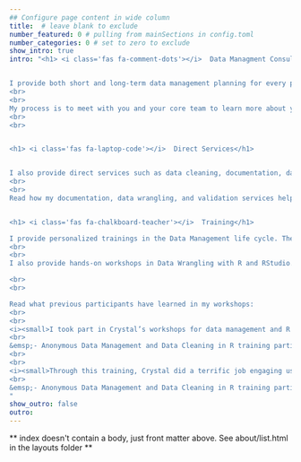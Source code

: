 ```yaml
---
## Configure page content in wide column
title:  # leave blank to exclude
number_featured: 0 # pulling from mainSections in config.toml
number_categories: 0 # set to zero to exclude
show_intro: true
intro: "<h1> <i class='fas fa-comment-dots'></i>  Data Managment Consulting</h1>


I provide both short and long-term data management planning for every phase of the research life cycle. I can help your team set up an efficient and reproducible process for just one phase of data management, such as data entry or data sharing, or help your team plan an entire data management workflow for your center or project.
<br>
<br>
My process is to meet with you and your core team to learn more about your project/s, your goals, and any existing work that has been completed so far and then I develop and present a plan for what services I can provide to support your team.
<br>
<br>


<h1> <i class='fas fa-laptop-code'></i>  Direct Services</h1>


I also provide direct services such as data cleaning, documentation, database design, or creation of other data management or collection tools. I have proficiency with the following tools: R and RStudio, Microsoft Access and Excel, and Qualtrics. If you use other database, data collection, or data wrangling tools, let's connect! We may still be able to find ways to work together.
<br>
<br>
Read how my documentation, data wrangling, and validation services helped the Ganley Lab at FSU confidently prepare their IES funded REALM study data for public sharing.


<h1> <i class='fas fa-chalkboard-teacher'></i>  Training</h1>

I provide personalized trainings in the Data Management life cycle. These can be overviews of the entire research data management workflow or training on specific processes. Trainings can be tailored to the needs and the experience of your team and can be short 1-2 hour trainings or longer full day or recurring workshops as needed.
<br>
<br>
I also provide hands-on workshops in Data Wrangling with R and RStudio. These workshops can be tailored to beginners, such as those transitioning from another software like Excel or SPSS, or can be developed for people who currently work in R but want to learn more efficient and reproducible practices. I teach with a <a href=\"https://www.tidyverse.org\">Tidyverse</a> focus and I cover functions and practices that help participants leave feeling confident in tackling common challenges in education data wrangling. 

<br>
<br>

Read what previous participants have learned in my workshops:
<br>
<br>
<i><small>I took part in Crystal’s workshops for data management and R coding for data cleaning. Crystal is a great instructor. She has a very good pace in teaching and explains things very clearly. Before taking these workshops, I had a hard time when cleaning data with R, but now I feel very comfortable with using R for data cleaning. Besides being knowledgeable, Crystal was also very approachable and patiently helped trainees with the coding issues they struggled with. Overall, I really enjoyed the workshops with Crystal and would definitely recommend them to others.
<br>
&emsp;- Anonymous Data Management and Data Cleaning in R training participant</small></i>
<br>
<br>
<i><small>Through this training, Crystal did a terrific job engaging us through real examples from our project! I use R very frequently, however, through these trainings I realized that I was missing most of the shortcuts, functions and packages which could make my job easier! So glad that I was able to listen to Crystal and expand my knowledge of R. I would recommend this training to people from any background or any expertise level because Crystal’s training really focuses on personal or group needs!
<br>
&emsp;- Anonymous Data Management and Data Cleaning in R training participant</small></i>
"
show_outro: false
outro: 
---
```


** index doesn't contain a body, just front matter above.
See about/list.html in the layouts folder **